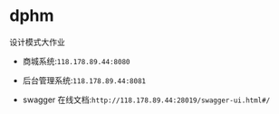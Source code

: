 # dphm
设计模式大作业

- 商城系统:`118.178.89.44:8080` 

- 后台管理系统:`118.178.89.44:8081` 

- swagger 在线文档:`http://118.178.89.44:28019/swagger-ui.html#/`
